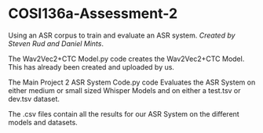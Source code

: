 # COSI136a-Assessment-2

Using an ASR corpus to train and evaluate an ASR system. *Created by Steven Rud and Daniel Mints*. 

The Wav2Vec2+CTC Model.py code creates the Wav2Vec2+CTC Model. This has already been created and uploaded by us. 

The Main Project 2 ASR System Code.py code Evaluates the ASR System on either medium or small sized Whisper Models and on either a test.tsv or dev.tsv dataset.

The .csv files contain all the results for our ASR System on the different models and datasets.
